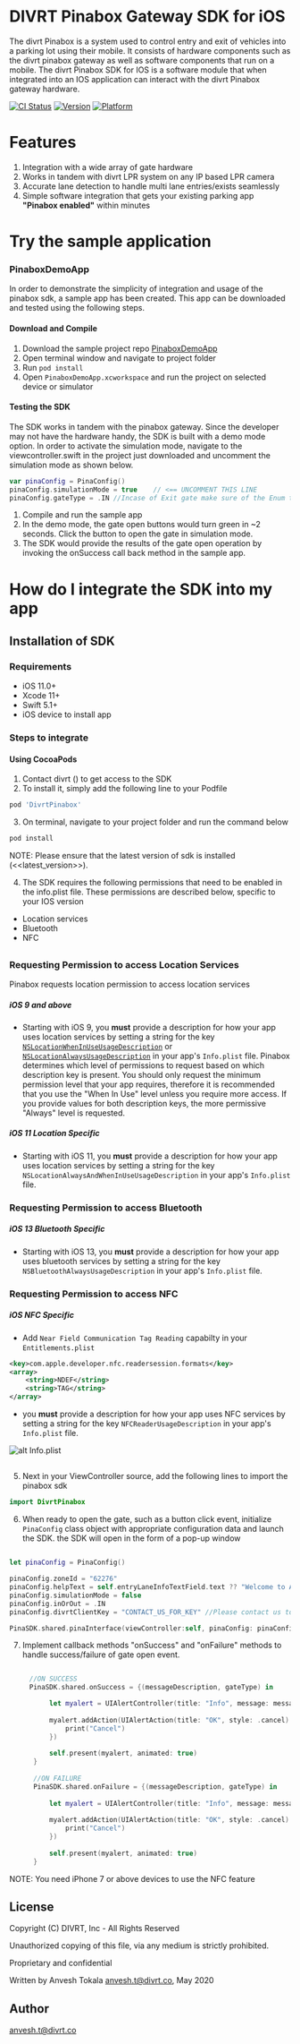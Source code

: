 # DIVRT Pinabox Gateway SDK for iOS
The divrt Pinabox is a system used to control entry and exit of vehicles into a parking lot using their mobile. It consists of hardware components such as the divrt pinabox gateway as well as software components that run on a mobile. The divrt Pinabox SDK for IOS is a software module that when integrated into an IOS application can interact with the divrt Pinabox gateway hardware.

[![CI Status](https://img.shields.io/travis/anvesh.t@divrt.co/PINABOX.svg?style=flat)](https://travis-ci.org/anvesh.t@divrt.co/PINABOX)
[![Version](https://img.shields.io/cocoapods/v/PINABOX.svg?style=flat)](https://cocoapods.org/pods/PINABOX)
[![Platform](https://img.shields.io/cocoapods/p/PINABOX.svg?style=flat)](https://cocoapods.org/pods/PINABOX)

# Features

1. Integration with a wide array of gate hardware
1. Works in tandem with divrt LPR system on any IP based LPR camera
1. Accurate lane detection to handle multi lane entries/exists seamlessly  
1. Simple software integration that gets your existing parking app **"Pinabox enabled"** within minutes


# Try the sample application
### PinaboxDemoApp 
In order to demonstrate the simplicity of integration and usage of the pinabox sdk, a sample app has been created. This app can be downloaded and tested using the following steps.
#### Download and Compile


1. Download the sample project repo [PinaboxDemoApp](https://github.com/divrt/pinabox_ios_sdk.git)
1. Open terminal window and navigate to project folder
1. Run `pod install`
1. Open `PinaboxDemoApp.xcworkspace` and run the project on selected device or simulator

#### Testing the SDK 
The SDK works in tandem with the pinabox gateway. Since the developer may not have the hardware handy, the SDK is built with a demo mode option. In order to activate the simulation mode, navigate to the viewcontroller.swift in the project just downloaded and uncomment the simulation mode as shown below.



```swift
var pinaConfig = PinaConfig()
pinaConfig.simulationMode = true    // <== UNCOMMENT THIS LINE
pinaConfig.gateType = .IN //Incase of Exit gate make sure of the Enum to be .EXIT
```
1. Compile and run the sample app
2. In the demo mode, the gate open buttons would turn green in ~2 seconds. Click the button to open the gate in simulation mode.
3. The SDK would provide the results of the gate open operation by invoking the onSuccess call back method in the sample app.

# How do I integrate the SDK into my app 

## Installation of SDK

### Requirements
- iOS 11.0+ 
- Xcode 11+
- Swift 5.1+
- iOS device to install app

### Steps to integrate

#### Using CocoaPods
1. Contact divrt () to get access to the SDK
2. To install it, simply add the following line to your Podfile
```ruby 
pod 'DivrtPinabox' 
```
3. On terminal, navigate to your project folder and run the command below  
``` java
pod install 
```
NOTE: Please ensure that the latest version of sdk is installed (<<latest_version>>).

4. The SDK requires the following permissions that need to be enabled in the info.plist file. These permissions are described below, specific to your IOS version
* Location services
* Bluetooth
* NFC

##
### Requesting Permission to access Location Services
Pinabox requests location permission to access location services 

##### iOS 9 and above
* Starting with iOS 9, you **must** provide a description for how your app uses location services by setting a string for the key [`NSLocationWhenInUseUsageDescription`](https://developer.apple.com/library/ios/documentation/General/Reference/InfoPlistKeyReference/Articles/CocoaKeys.html#//apple_ref/doc/uid/TP40009251-SW26) or [`NSLocationAlwaysUsageDescription`](https://developer.apple.com/library/ios/documentation/General/Reference/InfoPlistKeyReference/Articles/CocoaKeys.html#//apple_ref/doc/uid/TP40009251-SW18) in your app's `Info.plist` file. Pinabox determines which level of permissions to request based on which description key is present. You should only request the minimum permission level that your app requires, therefore it is recommended that you use the "When In Use" level unless you require more access. If you provide values for both description keys, the more permissive "Always" level is requested.

##### iOS 11 Location Specific
* Starting with iOS 11, you **must** provide a description for how your app uses location services by setting a string for the key `NSLocationAlwaysAndWhenInUseUsageDescription` in your app's `Info.plist` file.

### Requesting Permission to access Bluetooth
##### iOS 13 Bluetooth Specific
* Starting with iOS 13, you **must** provide a description for how your app uses bluetooth services by setting a string for the key `NSBluetoothAlwaysUsageDescription` in your app's `Info.plist` file.

### Requesting Permission to access NFC
##### iOS NFC Specific

* Add `Near Field Communication Tag Reading` capabilty in your `Entitlements.plist`
```xml
<key>com.apple.developer.nfc.readersession.formats</key>
<array>
    <string>NDEF</string>
    <string>TAG</string>
</array>
```

* you **must** provide a description for how your app uses NFC services by setting a string for the key `NFCReaderUsageDescription` in your app's `Info.plist` file.

![alt Info.plist](https://github.com/divrt/pinabox_ios_sdk/blob/master/InfoPlist.png)

##
5. Next in your ViewController source, add the following lines to import the pinabox sdk 
```swift
import DivrtPinabox
```
6. When ready to open the gate, such as a button click event, initialize ``` PinaConfig ``` class object with appropriate configuration data and launch the SDK. the SDK will open in the form of a pop-up window 

```swift

let pinaConfig = PinaConfig()

pinaConfig.zoneId = "62276"
pinaConfig.helpText = self.entryLaneInfoTextField.text ?? "Welcome to ABC garage"
pinaConfig.simulationMode = false
pinaConfig.inOrOut = .IN
pinaConfig.divrtClientKey = "CONTACT_US_FOR_KEY" //Please contact us to get your key"

PinaSDK.shared.pinaInterface(viewController:self, pinaConfig: pinaConfig)
```

7. Implement callback methods "onSuccess" and "onFailure" methods to handle success/failure of gate open event.
```swift

     //ON SUCCESS 
     PinaSDK.shared.onSuccess = {(messageDescription, gateType) in

          let myalert = UIAlertController(title: "Info", message: messageDescription, preferredStyle: .alert)
          
          myalert.addAction(UIAlertAction(title: "OK", style: .cancel) { (action:UIAlertAction!) in
              print("Cancel")
          })
          
          self.present(myalert, animated: true)
      }
      
      //ON FAILURE
      PinaSDK.shared.onFailure = {(messageDescription, gateType) in
       
          let myalert = UIAlertController(title: "Info", message: messageDescription, preferredStyle: .alert)
          
          myalert.addAction(UIAlertAction(title: "OK", style: .cancel) { (action:UIAlertAction!) in
              print("Cancel")
          })
          
          self.present(myalert, animated: true)
      }


```

NOTE: You need iPhone 7 or above devices to use the NFC feature 

## License
Copyright (C) DIVRT, Inc - All Rights Reserved

Unauthorized copying of this file, via any medium is strictly prohibited.

Proprietary and confidential

Written by Anvesh Tokala <anvesh.t@divrt.co>, May 2020

## Author

anvesh.t@divrt.co
 

